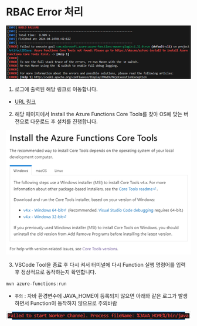 # RBAC Error 처리
![img](./img/error1.png)

1. 로그에 출력된 해당 링크로 이동합니다.
- [URL 링크](https://aka.ms/azfunc-install)

2. 해당 페이지에서 Install the Azure Functions Core Tools를 찾아 OS에 맞는 버전으로 다운로드 후 설치를 진행합니다.

![img](./img/error2.png)

3. VSCode Tool을 종료 후 다시 켜서 터미널에 다시 Function 실행 명령어를 입력 후 정상적으로 동작하는지 확인합니다. 

```powershell
mvn azure-functions:run
```

- `주의` : 자바 환경변수에 JAVA_HOME이 등록되지 않으면 아래와 같은 로그가 발생하면서 Function이 동작하지 않으므로 주의바람

![img](./img/error3.png)